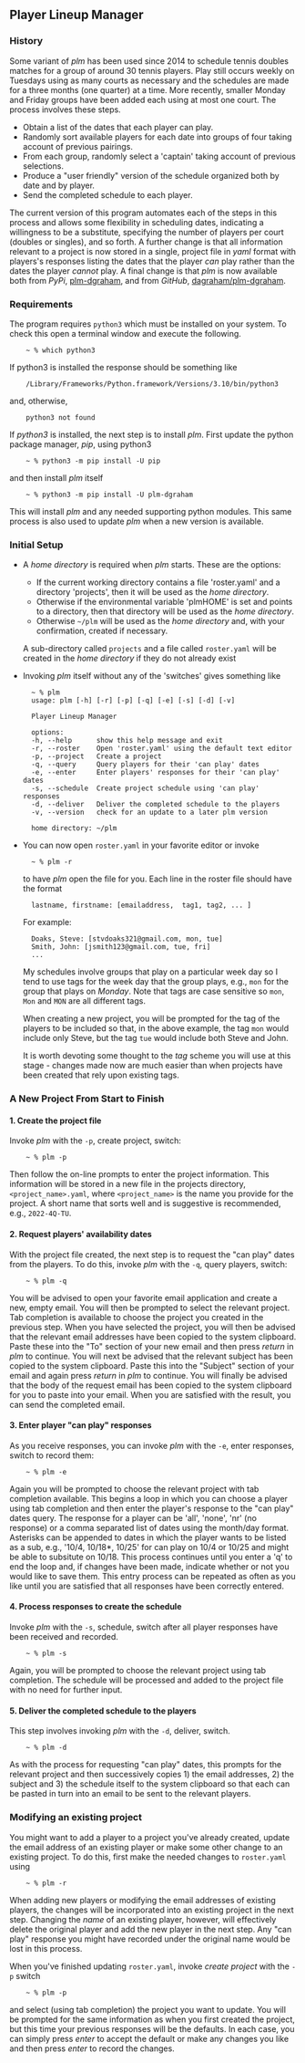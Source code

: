 ## Player Lineup Manager


### History

Some variant of *plm* has been used since 2014 to schedule tennis doubles matches for a group of around 30 tennis players. Play still occurs weekly on Tuesdays using as many courts as necessary and the schedules are made for a three months (one quarter) at a time. More recently, smaller Monday and Friday groups have been added each using at most one court. The process involves these steps.

- Obtain a list of the dates that each player can play.
- Randomly sort available players for each date into groups of four taking account of previous pairings.
- From each group, randomly select a 'captain' taking account of previous selections.
- Produce a "user friendly" version of the schedule organized both by date and by player.
- Send the completed schedule to each player.

The current version of this program automates each of the steps in this process and allows some flexibility in scheduling dates, indicating a willingness to be a substitute, specifying the number of players per court (doubles or singles), and so forth. A further change is that all information relevant to a project is now stored in a single, project file in *yaml* format with players's responses listing the dates that the player *can* play rather than the dates the player *cannot* play. A final change is that *plm* is now available both from *PyPi*, [plm-dgraham](https://pypi.org/project/plm-dgraham/), and from *GitHub*, [dagraham/plm-dgraham](https://github.com/dagraham/plm-dgraham).

### Requirements

The program requires `python3` which must be installed on your system. To check this open a terminal window and execute the following.

		~ % which python3

If python3 is installed the response should be something like

		/Library/Frameworks/Python.framework/Versions/3.10/bin/python3

and, otherwise,

		python3 not found

If *python3* is installed, the next step is to install *plm*. First update the python package manager, *pip*, using python3

        ~ % python3 -m pip install -U pip

and then install *plm* itself

        ~ % python3 -m pip install -U plm-dgraham

This will install *plm* and any needed supporting python modules. This same process is also used to update *plm* when a new version is available.


### Initial Setup


- A *home directory* is required when *plm* starts. These are the options:

	- If the current working directory contains a file 'roster.yaml' and a directory 'projects', then it will be used as the *home directory*.
	- Otherwise if the environmental variable 'plmHOME' is set and points to a directory, then that directory will be used as the *home directory*.
	- Otherwise `~/plm` will be used as the *home directory* and, with your confirmation, created if necessary.

	A sub-directory called `projects` and a file called `roster.yaml` will be created in the *home directory* if they do not already exist

- Invoking *plm* itself without any of the 'switches' gives something like

		~ % plm
		usage: plm [-h] [-r] [-p] [-q] [-e] [-s] [-d] [-v]

		Player Lineup Manager

		options:
		-h, --help      show this help message and exit
		-r, --roster    Open 'roster.yaml' using the default text editor
		-p, --project   Create a project
		-q, --query     Query players for their 'can play' dates
		-e, --enter     Enter players' responses for their 'can play' dates
		-s, --schedule  Create project schedule using 'can play' responses
		-d, --deliver   Deliver the completed schedule to the players
		-v, --version   check for an update to a later plm version

		home directory: ~/plm

- You can now open `roster.yaml` in your favorite editor or invoke

        ~ % plm -r

    to have *plm* open the file for you. Each line in the roster file should have the format

        lastname, firstname: [emailaddress,  tag1, tag2, ... ]

    For example:

        Doaks, Steve: [stvdoaks321@gmail.com, mon, tue]
        Smith, John: [jsmith123@gmail.com, tue, fri]
        ...

    My schedules involve groups that play on a particular week day so I tend to use tags for the week day that the group plays, e.g., `mon` for the group that plays on *Monday*. Note that tags are case sensitive so `mon`, `Mon` and `MON` are all different tags.

    When creating a new project, you will be prompted for the tag of the players to be included so that, in the above example, the tag `mon` would include only Steve, but the tag `tue` would include both Steve and John.

    It is worth devoting some thought to the *tag* scheme you will use at this stage - changes made now are much easier than when projects have been created that rely upon existing tags.



### A New Project From Start to Finish

#### 1. Create the project file

Invoke *plm* with the `-p`, create project, switch:

        ~ % plm -p

Then follow the on-line prompts to enter the project information. This information will be stored in a new file in the projects directory, `<project_name>.yaml`, where `<project_name>` is the name you provide for the project. A short name that sorts well and is suggestive is recommended, e.g., `2022-4Q-TU`.


#### 2. Request players' availability dates

With the project file created, the next step is to request the "can play" dates from the players. To do this, invoke *plm* with the `-q`, query players, switch:

        ~ % plm -q

You will be advised to open your favorite email application and create a new, empty email. You will then be prompted to select the relevant project. Tab completion is available to choose the project you created in the previous step. When you have selected the project, you will then be advised that the relevant email addresses have been copied to the system clipboard. Paste these into the "To" section of your new email and then press *return* in *plm* to continue. You will next be advised that the relevant subject has been copied to the system clipboard. Paste this into the "Subject" section of your email and again press *return* in *plm* to continue. You will finally be advised that the body of the request email has been copied to the system clipboard for you to paste into your email. When you are satisfied with the result, you can send the completed email.


#### 3. Enter player "can play" responses

As you receive responses, you can invoke *plm* with the `-e`, enter responses, switch to record them:

        ~ % plm -e

Again you will be prompted to choose the relevant project with tab completion available. This begins a loop in which you can choose a player using tab completion and then enter the player's response to the "can play" dates query. The response for a player can be 'all', 'none', 'nr' (no response) or a comma separated list of dates using the month/day format. Asterisks can be appended to dates in which the player wants to be listed as a sub, e.g., '10/4, 10/18*, 10/25' for can play on 10/4 or 10/25 and might be able to subsitute on 10/18. This process continues until you enter a 'q' to end the loop and, if changes have been made, indicate whether or not you would like to save them. This entry process can be repeated as often as you like until you are satisfied that all responses have been correctly entered.


#### 4. Process responses to create the schedule

Invoke *plm* with the `-s`, schedule, switch after all player responses have been received and recorded.

        ~ % plm -s

Again, you will be prompted to choose the relevant project using tab completion. The schedule will be processed and added to the project file with no need for further input.


#### 5. Deliver the completed schedule to the players

This step involves invoking *plm* with the `-d`, deliver, switch.

        ~ % plm -d

As with the process for requesting "can play" dates, this prompts for the relevant project and then successively copies 1) the email addresses, 2) the subject and 3) the schedule itself to the system clipboard so that each can be pasted in turn into an email to be sent to the relevant players.

### Modifying an existing project

You might want to add a player to a project you've already created, update the email address of an existing player or make some other change to an existing project. To do this, first make the needed changes to `roster.yaml` using

        ~ % plm -r

When adding new players or modifying the email addresses of existing players, the changes will be incorporated into an existing project in the next step. Changing the *name* of an existing player, however, will effectively delete the original player and add the new player in the next step. Any "can play" response you might have recorded under the original name would be lost in this process.

When you've finished updating `roster.yaml`, invoke *create project* with the `-p` switch

        ~ % plm -p

and select (using tab completion) the project you want to update. You will be prompted for the same information as when you first created the project, but this time your previous responses will be the defaults. In each case, you can simply press *enter* to accept the default or make any changes you like and then press *enter* to record the changes.
